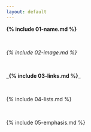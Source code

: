 ```yaml
---
layout: default
---
```


**{% include 01-name.md %}**

<br>

_{% include 02-image.md %}_

<br>

**_{% include 03-links.md %}**_

<br>

{% include 04-lists.md %}

<br>

{% include 05-emphasis.md %}
